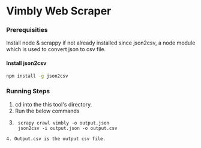 # Vimbly Web Scraper

### Prerequisities

Install node & scrappy if not already installed since json2csv, a node module which is used to convert json to csv file.

#### Install json2csv  
```sh
npm install -g json2csv
```
### Running Steps
1. cd into the this tool's directory.
2. Run the below commands
3. ```
    scrapy crawl vimbly -o output.json
    json2csv -i output.json -o output.csv
```
4. Output.csv is the output csv file.


